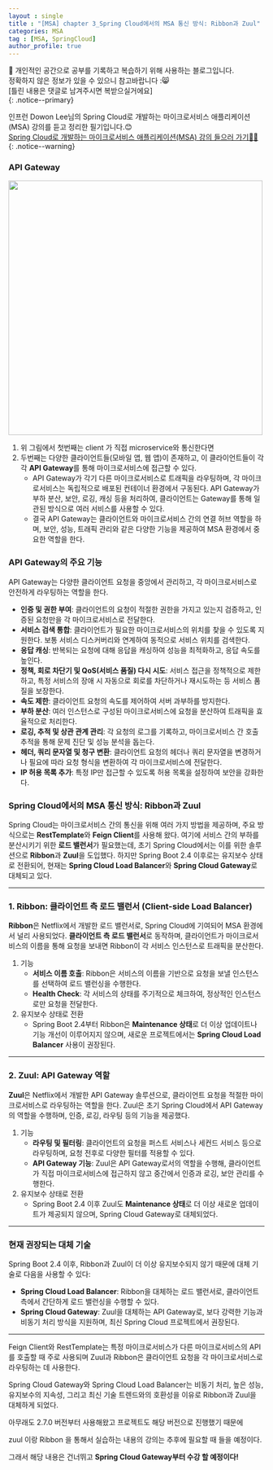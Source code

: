 ```yaml
---
layout : single
title : "[MSA] chapter 3_Spring Cloud에서의 MSA 통신 방식: Ribbon과 Zuul"
categories: MSA
tag : [MSA, SpringCloud]
author_profile: true
---
```


📌 개인적인 공간으로 공부를 기록하고 복습하기 위해 사용하는 블로그입니다. <br>
정확하지 않은 정보가 있을 수 있으니 참고바랍니다 :😸 <br>
[틀린 내용은 댓글로 남겨주시면 복받으실거에요]  
{: .notice--primary}

인프런 Dowon Lee님의 Spring Cloud로 개발하는 마이크로서비스 애플리케이션(MSA) 강의를 듣고 정리한 필기입니다.😊<br>
[Spring Cloud로 개발하는 마이크로서비스 애플리케이션(MSA) 강의 들으러 가기👩‍🏫](https://inf.run/GHeRm)
{: .notice--warning}

### API Gateway

<img src="https://github.com/user-attachments/assets/e818c44b-645f-45b5-a27e-4e82f7cf6542" width =500/>

1. 위 그림에서 첫번째는 client 가 직접 microservice와 통신한다면
2. 두번째는 다양한 클라이언트들(모바일 앱, 웹 앱)이 존재하고, 이 클라이언트들이 각각 **API Gateway**를 통해 마이크로서비스에 접근할 수 있다.
    - API Gateway가 각기 다른 마이크로서비스로 트래픽을 라우팅하며, 각 마이크로서비스는 독립적으로 배포된 컨테이너 환경에서 구동된다. API Gateway가 부하 분산, 보안, 로깅, 캐싱 등을 처리하여, 클라이언트는 Gateway를 통해 일관된 방식으로 여러 서비스를 사용할 수 있다.
    - 결국 API Gateway는 클라이언트와 마이크로서비스 간의 연결 허브 역할을 하며, 보안, 성능, 트래픽 관리와 같은 다양한 기능을 제공하여 MSA 환경에서 중요한 역할을 한다.

### API Gateway의 주요 기능

API Gateway는 다양한 클라이언트 요청을 중앙에서 관리하고, 각 마이크로서비스로 안전하게 라우팅하는 역할을 한다.

- **인증 및 권한 부여**: 클라이언트의 요청이 적절한 권한을 가지고 있는지 검증하고, 인증된 요청만을 각 마이크로서비스로 전달한다.
- **서비스 검색 통합**: 클라이언트가 필요한 마이크로서비스의 위치를 찾을 수 있도록 지원한다. 보통 서비스 디스커버리와 연계하여 동적으로 서비스 위치를 검색한다.
- **응답 캐싱**: 반복되는 요청에 대해 응답을 캐싱하여 성능을 최적화하고, 응답 속도를 높인다.
- **정책, 회로 차단기 및 QoS(서비스 품질) 다시 시도**: 서비스 접근을 정책적으로 제한하고, 특정 서비스의 장애 시 자동으로 회로를 차단하거나 재시도하는 등 서비스 품질을 보장한다.
- **속도 제한**: 클라이언트 요청의 속도를 제어하여 서버 과부하를 방지한다.
- **부하 분산**: 여러 인스턴스로 구성된 마이크로서비스에 요청을 분산하여 트래픽을 효율적으로 처리한다.
- **로깅, 추적 및 상관 관계 관리**: 각 요청의 로그를 기록하고, 마이크로서비스 간 호출 추적을 통해 문제 진단 및 성능 분석을 돕는다.
- **헤더, 쿼리 문자열 및 청구 변환**: 클라이언트 요청의 헤더나 쿼리 문자열을 변경하거나 필요에 따라 요청 형식을 변환하여 각 마이크로서비스에 전달한다.
- **IP 허용 목록 추가**: 특정 IP만 접근할 수 있도록 허용 목록을 설정하여 보안을 강화한다.

### Spring Cloud에서의 MSA 통신 방식: Ribbon과 Zuul

Spring Cloud는 마이크로서비스 간의 통신을 위해 여러 가지 방법을 제공하며, 주요 방식으로는 **RestTemplate**와 **Feign Client**를 사용해 왔다. 여기에 서비스 간의 부하를 분산시키기 위한 **로드 밸런서**가 필요했는데, 초기 Spring Cloud에서는 이를 위한 솔루션으로 **Ribbon**과 **Zuul**을 도입했다. 하지만 Spring Boot 2.4 이후로는 유지보수 상태로 전환되어, 현재는 **Spring Cloud Load Balancer**와 **Spring Cloud Gateway**로 대체되고 있다.

---

### 1. Ribbon: 클라이언트 측 로드 밸런서 (Client-side Load Balancer)

**Ribbon**은 Netflix에서 개발한 로드 밸런서로, Spring Cloud에 기여되어 MSA 환경에서 널리 사용되었다. **클라이언트 측 로드 밸런서**로 동작하며, 클라이언트가 마이크로서비스의 이름을 통해 요청을 보내면 Ribbon이 각 서비스 인스턴스로 트래픽을 분산한다.

1. 기능
    - **서비스 이름 호출**: Ribbon은 서비스의 이름을 기반으로 요청을 보낼 인스턴스를 선택하여 로드 밸런싱을 수행한다.
    - **Health Check**: 각 서비스의 상태를 주기적으로 체크하여, 정상적인 인스턴스로만 요청을 전달한다.
2. 유지보수 상태로 전환
    - Spring Boot 2.4부터 Ribbon은 **Maintenance 상태**로 더 이상 업데이트나 기능 개선이 이루어지지 않으며, 새로운 프로젝트에서는 **Spring Cloud Load Balancer** 사용이 권장된다.

---

### 2. Zuul: API Gateway 역할

**Zuul**은 Netflix에서 개발한 API Gateway 솔루션으로, 클라이언트 요청을 적절한 마이크로서비스로 라우팅하는 역할을 한다. Zuul은 초기 Spring Cloud에서 API Gateway의 역할을 수행하며, 인증, 로깅, 라우팅 등의 기능을 제공했다.

1. 기능
    - **라우팅 및 필터링**: 클라이언트의 요청을 퍼스트 서비스나 세컨드 서비스 등으로 라우팅하며, 요청 전후로 다양한 필터를 적용할 수 있다.
    - **API Gateway 기능**: Zuul은 API Gateway로서의 역할을 수행해, 클라이언트가 직접 마이크로서비스에 접근하지 않고 중간에서 인증과 로깅, 보안 관리를 수행한다.
2. 유지보수 상태로 전환
    - Spring Boot 2.4 이후 Zuul도 **Maintenance 상태**로 더 이상 새로운 업데이트가 제공되지 않으며, Spring Cloud Gateway로 대체되었다.

---

### 현재 권장되는 대체 기술

Spring Boot 2.4 이후, Ribbon과 Zuul이 더 이상 유지보수되지 않기 때문에 대체 기술로 다음을 사용할 수 있다:

- **Spring Cloud Load Balancer**: Ribbon을 대체하는 로드 밸런서로, 클라이언트 측에서 간단하게 로드 밸런싱을 수행할 수 있다.
- **Spring Cloud Gateway**: Zuul을 대체하는 API Gateway로, 보다 강력한 기능과 비동기 처리 방식을 지원하며, 최신 Spring Cloud 프로젝트에서 권장된다.

---

Feign Client와 RestTemplate는 특정 마이크로서비스가 다른 마이크로서비스의 API를 호출할 때 주로 사용되며 Zuul과 Ribbon은  클라이언트 요청을 각 마이크로서비스로 라우팅하는 데 사용한다.

Spring Cloud Gateway와 Spring Cloud Load Balancer는 비동기 처리, 높은 성능, 유지보수의 지속성, 그리고 최신 기술 트렌드와의 호환성을 이유로 Ribbon과 Zuul을 대체하게 되었다. 

아무래도 2.7.0 버전부터 사용해왔고 프로젝트도 해당 버전으로 진행했기 때문에

zuul 이랑 Ribbon 을 통해서 실습하는 내용의 강의는 추후에 필요할 때 들을 예정이다. 

그래서 해당 내용은 건너뛰고 **Spring Cloud Gateway부터 수강 할 예정이다!**

<br>
<br>
<br>
<br>
<br>
